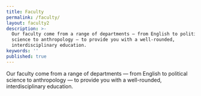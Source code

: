 ```yaml
---
title: Faculty
permalink: /faculty/
layout: faculty2
description: >-
  Our faculty come from a range of departments — from English to political
  science to anthropology — to provide you with a well-rounded,
  interdisciplinary education.
keywords: ''
published: true
---
```

Our faculty come from a range of departments — from English to political science to anthropology — to provide you with a well-rounded, interdisciplinary education.
